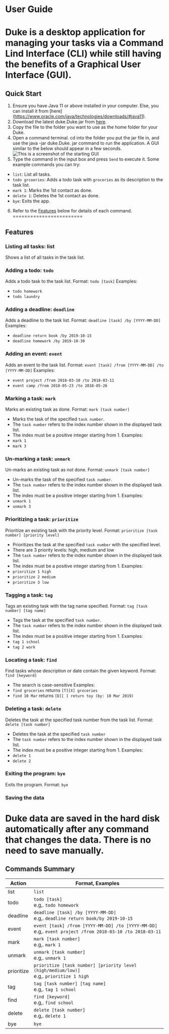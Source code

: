 # User Guide
Duke is a desktop application for managing your tasks via a Command Lind Interface (CLI) while still having 
the benefits of a Graphical User Interface (GUI).
========================

## Quick Start
1. Ensure you have Java 11 or above installed in your computer. Else, you can install it from [here]
   (https://www.oracle.com/java/technologies/downloads/#java11).
2. Download the latest duke.Duke.jar from [here](duke.Duke.jar).
3. Copy the file to the folder you want to use as the home folder for your Duke.
4. Open a command terminal. cd into the folder you put the jar file in, and use the java -jar duke.Duke.
   jar command to run the application. A GUI similar to the below should appear in a few seconds.
![This is a screenshot of the starting GUI](/docs/images/starting_display.png)
5. Type the command in the input box and press `Send` to execute it. Some example commands you can try:
- `list`: List all tasks.
- `todo grcoeries`: Adds a todo task with `groceries` as its description to the task list.
- `mark 1`: Marks the 1st contact as done.
- `delete 1`: Deletes the 1st contact as done.
- `bye`: Exits the app.
6. Refer to the [Features](##features) below for details of each command.
========================

## Features
### Listing all tasks: list
Shows a list of all tasks in the task list.


### Adding a todo: `todo`
Adds a todo task to the task list.
Format: `todo [task]`
Examples:
- `todo homework`
- `todo laundry`


### Adding a deadline: `deadline`
Adds a deadline to the task list.
Format: `deadline [task] /by [YYYY-MM-DD]`
Examples:
- `deadline return book /by 2019-10-15`
- `deadline homework /by 2019-10-30`


### Adding an event: `event`
Adds an event to the task list.
Format: `event [task] /from [YYYY-MM-DD] /to [YYYY-MM-DD]`
Examples:
- `event project /from 2018-03-10 /to 2018-03-11`
- `event camp /from 2018-05-23 /to 2018-05-26`


### Marking a task: `mark`
Marks an existing task as done.
Format: `mark [task number]`
- Marks the task of the specified `task number`.
- The `task number` refers to the index number shown in the displayed task list.
- The index must be a positive integer starting from 1.
Examples:
- `mark 1`
- `mark 3`


### Un-marking a task: `unmark`
Un-marks an existing task as not done.
Format: `unmark [task number]`
- Un-marks the task of the specified `task number`.
- The `task number` refers to the index number shown in the displayed task list.
- The index must be a positive integer starting from 1.
  Examples:
- `unmark 1`
- `unmark 3`


### Prioritizing a task: `prioritize`
Prioritize an existing task with the priority level.
Format: `prioritize [task number] [priority level]`
- Prioritizes the task at the specified `task number` with the specified level.
- There are 3 priority levels: high, medium and low
- The `task number` refers to the index number shown in the displayed task list.
- The index must be a positive integer starting from 1.
  Examples:
- `prioritize 1 high`
- `prioritize 2 medium`
- `prioritize 3 low`


### Tagging a task: `tag`
Tags an existing task with the tag name specified.
Format: `tag [task number] [tag name]`
- Tags the task at the specified `task number`.
- The `task number` refers to the index number shown in the displayed task list.
- The index must be a positive integer starting from 1.
  Examples:
- `tag 1 school`
- `tag 2 work`


### Locating a task: `find`
Find tasks whose description or date contain the given keyword.
Format: `find [keyword]`
- The search is case-sensitive
Examples:
- `find groceries` returns `[T][X] groceries`
- `find 10 Mar` returns `[D][ ] return toy (by: 10 Mar 2019)`


### Deleting a task: `delete`
Deletes the task at the specified task number from the task list.
Format: `delete [task number]`
- Deletes the task at the specified `task number`
- The `task number` refers to the index number shown in the displayed task list.
- The index must be a positive integer starting from 1.
Examples:
- `delete 1`
- `delete 2`


### Exiting the program: `bye`
Exits the program.
Format: `bye`


### Saving the data
Duke data are saved in the hard disk automatically after any command that changes the data. There is no 
need to save manually.
========================


## Commands Summary
| Action     | Format, Examples                                                                                             |
|------------|--------------------------------------------------------------------------------------------------------------|
| list       | `list`                                                                                                       |
| todo       | `todo [task]`<br/>e.g,. `todo homework`                                                                      |
| deadline   | `deadline [task] /by [YYYY-MM-DD]`<br/>e.g,. `deadline return book/by 2019-10-15`                            |
| event      | `event [task] /from [YYYY-MM-DD] /to [YYYY-MM-DD]`<br/>e.g,. `event project /from 2018-03-10 /to 2018-03-11` |
| mark       | `mark [task number]`<br/>e.g,. `mark 1`                                                                      |
| unmark     | `unmark [task number]`<br/>e.g,. `unmark 1`                                                                  |
| prioritize | `prioritize [task number] [priority level (high/medium/low)]`<br/>e.g,. `prioritize 1 high`                  |
| tag        | `tag [task number] [tag name]`<br/>e.g,. `tag 1 school`                                                      |
| find       | `find [keyword]`<br/>e.g,. `find school`                                                                     |
| delete     | `delete [task number]`<br/>e.g,. `delete 1`                                                                  |
| bye        | `bye`                                                                                                        |




